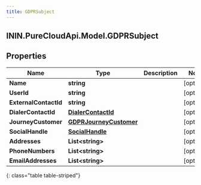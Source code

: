```yaml
---
title: GDPRSubject
---
```

## ININ.PureCloudApi.Model.GDPRSubject

## Properties

|Name | Type | Description | Notes|
|------------ | ------------- | ------------- | -------------|
| **Name** | **string** |  | [optional] |
| **UserId** | **string** |  | [optional] |
| **ExternalContactId** | **string** |  | [optional] |
| **DialerContactId** | [**DialerContactId**](DialerContactId.html) |  | [optional] |
| **JourneyCustomer** | [**GDPRJourneyCustomer**](GDPRJourneyCustomer.html) |  | [optional] |
| **SocialHandle** | [**SocialHandle**](SocialHandle.html) |  | [optional] |
| **Addresses** | **List&lt;string&gt;** |  | [optional] |
| **PhoneNumbers** | **List&lt;string&gt;** |  | [optional] |
| **EmailAddresses** | **List&lt;string&gt;** |  | [optional] |
{: class="table table-striped"}


